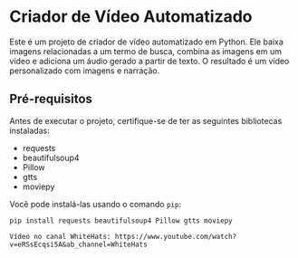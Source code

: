 # Criador de Vídeo Automatizado

Este é um projeto de criador de vídeo automatizado em Python. Ele baixa imagens relacionadas a um termo de busca, combina as imagens em um vídeo e adiciona um áudio gerado a partir de texto. O resultado é um vídeo personalizado com imagens e narração.

## Pré-requisitos

Antes de executar o projeto, certifique-se de ter as seguintes bibliotecas instaladas:

- requests
- beautifulsoup4
- Pillow
- gtts
- moviepy

Você pode instalá-las usando o comando `pip`:

```shell
pip install requests beautifulsoup4 Pillow gtts moviepy

Vídeo no canal WhiteHats: https://www.youtube.com/watch?v=eRSsEcqsi5A&ab_channel=WhiteHats
